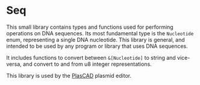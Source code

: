# Seq

This small library contains types and functions used for performing operations on DNA sequences. Its most fundamental type is the `Nucleotide` enum, representing a single DNA nucleotide. This library is general, and intended to be used by any program or library that uses DNA sequences.

It includes functions to convert between `&[Nucleotide]` to string and vice-versa, and convert to and from u8 integer representations.

This library is used by the [PlasCAD](https://github.com/David-OConnor/plascad) plasmid editor.

